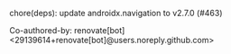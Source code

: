 chore(deps): update androidx.navigation to v2.7.0 (#463)

Co-authored-by: renovate[bot] <29139614+renovate[bot]@users.noreply.github.com>
